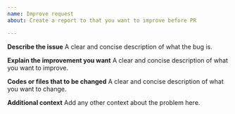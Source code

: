 ```yaml
---
name: Improve request
about: Create a report to that you want to improve before PR

---
```


**Describe the issue**
A clear and concise description of what the bug is.

**Explain the improvement you want**
A clear and concise description of what you want to improve.

**Codes or files that to be changed**
A clear and concise description of what you want to change.

**Additional context**
Add any other context about the problem here.
